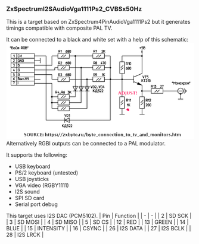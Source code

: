 ### ZxSpectrumI2SAudioVga1111Ps2_CVBSx50Hz

This is a target based on ZxSpectrum4PinAudioVga1111Ps2 but it generates timings compatible with composite PAL TV.<br/>

It can be connected to a black and white set with a help of this schematic:
![image](cvbs_grayscale.png)
Alternatively RGBI outputs can be connected to a PAL modulator.

It supports the following:
* USB keyboard
* PS/2 keyboard (untested)
* USB joysticks
* VGA video (RGBY1111)
* I2S sound
* SPI SD card
* Serial port debug

This target uses I2S DAC (PCM5102).
| Pin | Function |
| - | - |
| 2 | SD SCK |
| 3 | SD MOSI |
| 4 | SD MISO |
| 5 | SD CS |
| 12 | RED |
| 13 | GREEN |
| 14 | BLUE |
| 15 | INTENSITY |
| 16 | CSYNC |
| 26 | I2S DATA |
| 27 | I2S BCLK |
| 28 | I2S LRCK |

